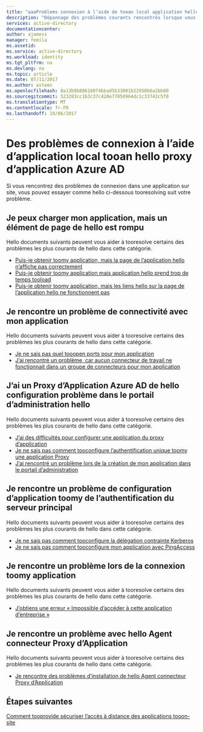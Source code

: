 ```yaml
---
title: "aaaProblems connexion à l’aide de tooan local application hello proxy d’application Azure AD | Documents Microsoft"
description: "Dépannage des problèmes courants rencontrés lorsque vous êtes toosign impossible dans une application locale de tooan intégrant à Azure AD à l’aide de hello Proxy d’Application Azure AD"
services: active-directory
documentationcenter: 
author: ajamess
manager: femila
ms.assetid: 
ms.service: active-directory
ms.workload: identity
ms.tgt_pltfrm: na
ms.devlang: na
ms.topic: article
ms.date: 07/11/2017
ms.author: asteen
ms.openlocfilehash: 8a13b9b886160f4bbad5b33001b22950b6a2bb00
ms.sourcegitcommit: 523283cc1b3c37c428e77850964dc1c33742c5f0
ms.translationtype: MT
ms.contentlocale: fr-FR
ms.lasthandoff: 10/06/2017
---
```

# <a name="problems-signing-in-tooan-on-premises-application-using-hello-azure-ad-application-proxy"></a>Des problèmes de connexion à l’aide d’application local tooan hello proxy d’application Azure AD

Si vous rencontrez des problèmes de connexion dans une application sur site, vous pouvez essayer comme hello ci-dessous tooresolving suit votre problème.

## <a name="i-can-load-my-application-but-something-on-hello-page-looks-broken"></a>Je peux charger mon application, mais un élément de page de hello est rompu

Hello documents suivants peuvent vous aider à tooresolve certains des problèmes les plus courants de hello dans cette catégorie.

  * [Puis-je obtenir toomy application, mais la page de l’application hello n’affiche pas correctement](https://docs.microsoft.com/azure/active-directory/application-proxy-page-appearance-broken-problem/)
  * [Puis-je obtenir toomy application mais application hello prend trop de temps tooload](https://docs.microsoft.com/azure/active-directory/application-proxy-page-load-speed-problem/)
  * [Puis-je obtenir toomy application, mais les liens hello sur la page de l’application hello ne fonctionnent pas](https://docs.microsoft.com/azure/active-directory/application-proxy-page-links-broken-problem/)

## <a name="im-having-a-connectivity-problem-my-application"></a>Je rencontre un problème de connectivité avec mon application
  Hello documents suivants peuvent vous aider à tooresolve certains des problèmes les plus courants de hello dans cette catégorie.
  * [Je ne sais pas quel tooopen ports pour mon application](https://docs.microsoft.com/azure/active-directory/application-proxy-connectivity-ports-how-to/)
  * [J’ai rencontré un problème, car aucun connecteur de travail ne fonctionnait dans un groupe de connecteurs pour mon application](https://docs.microsoft.com/azure/active-directory/application-proxy-connectivity-no-working-connector/)

## <a name="im-having-a-problem-configuring-hello-azure-ad-application-proxy-in-hello-admin-portal"></a>J’ai un Proxy d’Application Azure AD de hello configuration problème dans le portail d’administration hello
  Hello documents suivants peuvent vous aider à tooresolve certains des problèmes les plus courants de hello dans cette catégorie.
  * [J’ai des difficultés pour configurer une application du proxy d’application](https://docs.microsoft.com/azure/active-directory/application-proxy-config-how-to/)
  * [Je ne sais pas comment tooconfigure l’authentification unique toomy une application Proxy](https://docs.microsoft.com/azure/active-directory/application-proxy-config-sso-how-to/)
  * [J’ai rencontré un problème lors de la création de mon application dans le portail d’administration](https://docs.microsoft.com/azure/active-directory/application-proxy-config-problem/)

## <a name="im-having-a-problem-setting-up-back-end-authentication-toomy-application"></a>Je rencontre un problème de configuration d’application toomy de l’authentification du serveur principal
  Hello documents suivants peuvent vous aider à tooresolve certains des problèmes les plus courants de hello dans cette catégorie.
  * [Je ne sais pas comment tooconfigure la délégation contrainte Kerberos](https://docs.microsoft.com/azure/active-directory/application-proxy-back-end-kerberos-constrained-delegation-how-to/)
  * [Je ne sais pas comment tooconfigure mon application avec PingAccess](https://docs.microsoft.com/azure/active-directory/application-proxy-back-end-ping-access-how-to/)

## <a name="im-having-a-problem-when-signing-in-toomy-application"></a>Je rencontre un problème lors de la connexion toomy application
  Hello documents suivants peuvent vous aider à tooresolve certains des problèmes les plus courants de hello dans cette catégorie.
  * [J’obtiens une erreur « Impossible d’accéder à cette application d’entreprise »](https://docs.microsoft.com/azure/active-directory/application-proxy-sign-in-bad-gateway-timeout-error/)

## <a name="im-having-a-problem-with-hello-application-proxy-agent-connector"></a>Je rencontre un problème avec hello Agent connecteur Proxy d’Application
  Hello documents suivants peuvent vous aider à tooresolve certains des problèmes les plus courants de hello dans cette catégorie.
  * [Je rencontre des problèmes d’installation de hello Agent connecteur Proxy d’Application](https://docs.microsoft.com/azure/active-directory/application-proxy-connector-installation-problem/)

## <a name="next-steps"></a>Étapes suivantes
[Comment tooprovide sécuriser l’accès à distance des applications tooon-site](active-directory-application-proxy-get-started.md)
